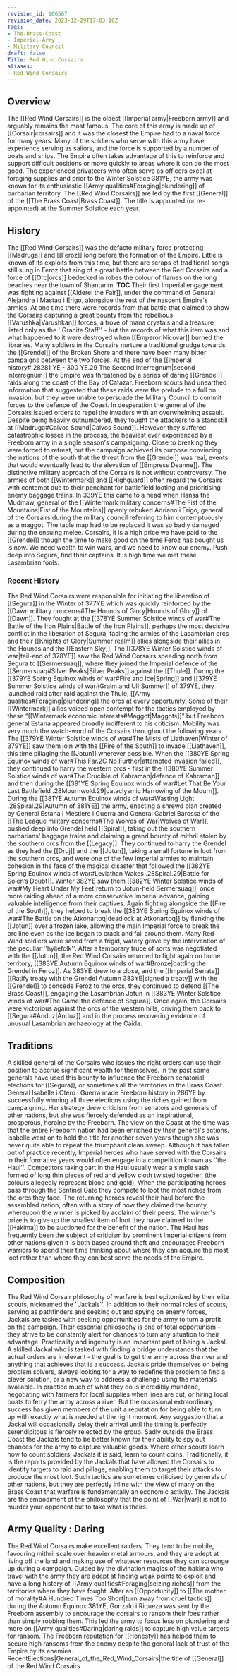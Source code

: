 ```yaml
---
revision_id: 106567
revision_date: 2023-12-29T17:03:10Z
Tags:
- The-Brass-Coast
- Imperial-Army
- Military-Council
draft: false
Title: Red Wind Corsairs
aliases:
- Red_Wind_Corsairs
---
```

## Overview
The [[Red Wind Corsairs]] is the oldest [[Imperial army|Freeborn army]] and arguably remains the most famous. The core of this army is made up of [[Corsair|corsairs]] and it was the closest the Empire had to a naval force for many years. Many of the soldiers who serve with this army have experience serving as sailors, and the force is supported by a number of boats and ships. The Empire often takes advantage of this to reinforce and support difficult positions or move quickly to areas where it can do the most good. The experienced privateers who often serve as officers excel at foraging supplies and prior to the Winter Solstice 381YE, the army was known for its enthusiastic [[Army qualities#Foraging|plundering]] of barbarian territory.
The [[Red Wind Corsairs]] are led by the first [[General]] of the [[The Brass Coast|Brass Coast]]. The title is appointed (or re-appointed) at the Summer Solstice each year. 
## History
The [[Red Wind Corsairs]] was the defacto military force protecting [[Madruga]] and [[Feroz]] long before the formation of the Empire. Little is known of its exploits from this time, but there are scraps of traditional songs still sung in Feroz that sing of a great battle between the Red Corsairs and a force of [[Orc|orcs]] bedecked in robes the colour of flames on the long beaches near the town of Shantarim.
__TOC__
Their first Imperial engagement was fighting against [[Alderei the Fair]], under the command of General Alejandra i Mastaq i Erigo, alongside the rest of the nascent Empire's armies. At one time there were records from that battle that claimed to show the Corsairs capturing a great bounty from the rebellious [[Varushka|Varushkan]] forces, a trove of mana crystals and a treasure listed only as the ''Granite Staff'' - but the records of what this item was and what happened to it were destroyed when [[Emperor Nicovar]] burned the libraries.
Many soldiers in the Corsairs nurture a traditional grudge towards the [[Grendel]] of the Broken Shore and there have been many bitter campaigns between the two forces. At the end of the [[Imperial history#.28281 YE - 300 YE.29 The Second Interregnum|second interregnum]] the Empire was threatened by a series of daring [[Grendel]] raids along the coast of the Bay of Catazar. Freeborn scouts had unearthed information that suggested that these raids were the prelude to a full on invasion, but they were unable to persuade the Military Council to commit forces to the defence of the Coast.
In desperation the general of the Corsairs issued orders to repel the invaders with an overwhelming assault. Despite being heavily outnumbered, they fought the attackers to a standstill at [[Madruga#Calvos Sound|Calvos Sound]]. However they suffered catastrophic losses in the process, the heaviest ever experienced by a Freeborn army in a single season's campaigning. Close to breaking they were forced to retreat, but the campaign achieved its purpose convincing the nations of the south that the threat from the [[Grendel]] was real, events that would eventually lead to the elevation of [[Empress Deanne]].
The distinctive military approach of the Corsairs is not without controversy. The armies of both [[Wintermark]] and [[Highguard]] often regard the Corsairs with contempt due to their penchant for battlefield looting and prioritising enemy baggage trains. In 339YE this came to a head when Hansa the Mudmaw, general of the [[Wintermark military concerns#The Fist of the Mountains|Fist of the Mountains]] openly rebuked Adriano i Erigo, general of the Corsairs during the military council referring to him contemptuously as a maggot. The table map had to be replaced it was so badly damaged during the ensuing melee.
Corsairs, it is a high price we have paid to the [[Grendel]] though the time to make good on the time Feroz has bought us is now. We need wealth to win wars, and we need to know our enemy. Push deep into Segura, find their captains. It is high time we met these Lasambrian fools.
### Recent History
The Red Wind Corsairs were responsible for initiating the liberation of [[Segura]] in the Winter of 377YE which was quickly reinforced by the [[Dawn military concerns#The Hounds of Glory|Hounds of Glory]] of [[Dawn]]. They fought at the [[378YE Summer Solstice winds of war#The Battle of the Iron Plains|Battle of the Iron Plains]], perhaps the most decisive conflict in the liberation of Segura, facing the armies of the Lasambrian orcs and their [[Knights of Glory|Summer realm]] allies alongside their allies in the Hounds and the [[Eastern Sky]].
The [[378YE Winter Solstice winds of war|tail-end of 378YE]] saw the Red Wind Corsairs speeding north from Segura to [[Sermersuaq]], where they joined the Imperial defence of the [[Sermersuaq#Silver Peaks|Silver Peaks]] against the [[Thule]]. During the [[379YE Spring Equinox winds of war#Fire and Ice|Spring]] and [[379YE Summer Solstice winds of war#Gralm and Ull|Summer]] of 379YE, they launched raid after raid against the Thule, [[Army qualities#Foraging|plundering]] the orcs at every opportunity. Some of their [[Wintermark]] allies voiced open contempt for the tactics employed by these “[[Wintermark economic interests#Maggot|Maggots]]” but Freeborn general Estana appeared broadly indifferent to his criticism.
Mobility was very much the watch-word of the Corsairs throughout the following years. The [[379YE Winter Solstice winds of war#The Mists of Liathaven|Winter of 379YE]] saw them join with the [[Fire of the South]] to invade [[Liathaven]], this time pillaging the [[Jotun]] wherever possible. When the [[380YE Spring Equinox winds of war#This Far.2C No Further|attempted invasion failed]], they continued to harry the western orcs - first in the [[380YE Summer Solstice winds of war#The Crucible of Kahraman|defence of Kahraman]] and then during the [[381YE Spring Equinox winds of war#Let That Be Your Last Battlefield .28Mournwold.29|cataclysmic Harrowing of the Mourn]]. 
During the [[381YE Autumn Equinox winds of war#Wasting Light .28Spiral.29|Autumn of 381YE]] the army, enacting a shrewd plan created by General Estana i Mestiere i Guerra and General Gabriel Barossa of the [[The League military concerns#The Wolves of War|Wolves of War]], pushed deep into Grendel held [[Spiral]], taking out the southern barbarians' baggage trains and claiming a grand bounty of mithril stolen by the southern orcs from the [[Legacy]]. They continued to harry the Grendel as they had the [[Druj]] and the [[Jotun]], taking a small fortune in loot from the southern orcs, and were one of the few Imperial armies to maintain cohesion in the face of the magical disaster that followed the [[382YE Spring Equinox winds of war#Leviathan Wakes .28Spiral.29|Battle for Solen’s Doubt]].
Winter 382YE saw them [[382YE Winter Solstice winds of war#My Heart Under My Feet|return to Jotun-held Sermersuaq]], once more raiding ahead of a more conservative Imperial advance, gaining valuable intelligence from their captives. Again fighting alongside the [[Fire of the South]], they helped to break the [[383YE Spring Equinox winds of war#The Battle on the Atkonartoq|deadlock at Atkonartoq]] by flanking the [[Jotun]] over a frozen lake, allowing the main Imperial force to break the orc line even as the ice began to crack and fail around them. Many Red Wind soldiers were saved from a frigid, watery grave by the intervention of the peculiar ''hyljefolk''.
After a temporary truce of sorts was negotiated with the [[Jotun]], the Red Wind Corsairs returned to fight again on home territory, [[383YE Autumn Equinox winds of war#Bronze|battling the Grendel in Feroz]]. As 383YE drew to a close, and the [[Imperial Senate]] [[Ratify treaty with the Grendel Autumn 383YE|signed a treaty]] with the [[Grendel]] to concede Feroz to the orcs, they continued to defend [[The Brass Coast]], engaging the Lasambrian Jotun in [[383YE Winter Solstice winds of war#The Game|the defence of Segura]]. Once again, the Corsairs were victorious against the orcs of the western hills, driving them back to [[Segura#Anduz|Anduz]] and in the process recovering evidence of unusual Lasambrian archaeology at the Caida.
## Traditions
A skilled general of the Corsairs who issues the right orders can use their position to accrue significant wealth for themselves. In the past some generals have used this bounty to influence the Freeborn senatorial elections for [[Segura]], or sometimes all the territories in the Brass Coast. General Isabelle i Otero i Guerra made Freeborn history in 286YE by successfully winning all three elections using the riches gained from campaigning. Her strategy drew criticism from senators and generals of other nations, but she was fiercely defended as an inspirational, prosperous, heroine by the Freeborn. The view on the Coast at the time was that the entire Freeborn nation had been enriched by their general's actions. Isabelle went on to hold the title for another seven years though she was never quite able to repeat the triumphant clean sweep.
Although it has fallen out of practice recently, Imperial heroes who have served with the Corsairs in their formative years would often engage in a competition known as ''the Haul''. Competitors taking part in the Haul usually wear a simple sash formed of long thin pieces of red and yellow cloth twisted together, (the colours allegedly represent blood and gold). When the participating heroes pass through the Sentinel Gate they compete to loot the most riches from the orcs they face. The returning heroes reveal their haul before the assembled nation, often with a story of how they claimed the bounty, whereupon the winner is picked by acclaim of their peers. The winner's prize is to give up the smallest item of loot they have claimed to the [[Hakima]] to be auctioned for the benefit of the nation. The Haul has frequently been the subject of criticism by prominent Imperial citizens from other nations given it is both based around theft and encourages Freeborn warriors to spend their time thinking about where they can acquire the most loot rather than where they can best serve the needs of the Empire.
## Composition
The Red Wind Corsair philosophy of warfare is best epitomized by their elite scouts, nicknamed the ''Jackals''. In addition to their normal roles of scouts, serving as pathfinders and seeking out and spying on enemy forces, Jackals are tasked with seeking opportunities for the army to turn a profit on the campaign. Their essential philosophy is one of total opportunism - they strive to be constantly alert for chances to turn any situation to their advantage. 
Practicality and ingenuity is an important part of being a Jackal. A skilled Jackal who is tasked with finding a bridge understands that the actual orders are irrelevant - the goal is to get the army across the river and anything that achieves that is a success. Jackals pride themselves on being problem solvers, always looking for a way to redefine the problem to find a clever solution, or a new way to address a challenge using the materials available. In practice much of what they do is incredibly mundane, negotiating with farmers for local supplies when lines are cut, or hiring local boats to ferry the army across a river. But the occasional extraordinary success has given members of the unit a reputation for being able to turn up with exactly what is needed at the right moment. Any suggestion that a Jackal will occasionally delay their arrival until the timing is perfectly serendipitous is fiercely rejected by the group.
Sadly outside the Brass Coast the Jackals tend to be better known for their ability to spy out chances for the army to capture valuable goods. Where other scouts learn how to count soldiers, Jackals it is said, learn to count coins. Traditionally, it is the reports provided by the Jackals that have allowed the Corsairs to identify targets to raid and pillage, enabling them to target their attacks to produce the most loot. Such tactics are sometimes criticised by generals of other nations, but they are perfectly inline with the view of many on the Brass Coast that warfare is fundamentally an economic activity. The Jackals are the embodiment of the philosophy that the point of [[War|war]] is not to murder your opponent but to take what is theirs.
## Army Quality : Daring
The Red Wind Corsairs make excellent raiders. They tend to be mobile, favouring mithril scale over heavier metal armours, and they are adept at living off the land and making use of whatever resources they can scrounge up during a campaign. Guided by the divination magics of the hakima who travel with the army they are adept at finding weak points to exploit and have a long history of [[Army qualities#Foraging|seizing riches]] from the territories where they have fought.
After an [[Opportunity]] to [[The mother of morality#A Hundred Times Too Short|turn away from cruel tactics]] during the Autumn Equinox 381YE, Gonzalo i Riqueza was sent by the Freeborn assembly to encourage the corsairs to ransom their foes rather than simply robbing them. This led the army to focus less on plundering and more on [[Army qualities#Daring|daring raids]] to capture high value targets for ransom. The Freeborn reputation for [[Honesty]] has helped them to secure high ransoms from the enemy despite the general lack of trust of the Empire by its enemies.
RecentElections|General_of_the_Red_Wind_Corsairs|the title of [[General]] of the Red Wind Corsairs